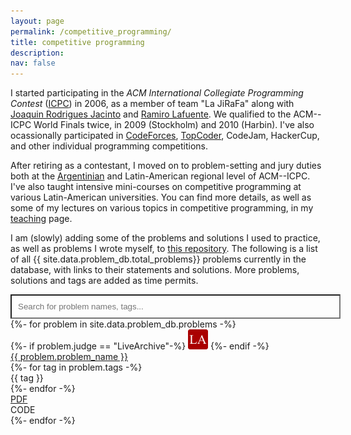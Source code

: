 ```yaml
---
layout: page
permalink: /competitive_programming/
title: competitive programming
description:
nav: false
---
```


<script>
function filterNames() {
  var textFilter = document.getElementById("textFilter");
  var filter = textFilter.value.toUpperCase();
  var problemList = document.getElementById("problemList");
  rows = problemList.getElementsByClassName("problemEntry");

  // Loop through all table rows, and hide those which don't match the search query
  for (i = 0; i < rows.length; i++) {
    problemName = rows[i].getElementsByClassName("problemData")[0];
    if (problemName) {
      txtValue = problemName.textContent || problemName.innerText;
      if (txtValue.toUpperCase().indexOf(filter) > -1) {
        rows[i].style.display = "";
      } else {
        rows[i].style.display = "none";
      }
    }
  }
}

var preCode = '<pre><code class="language-c++">';
var postCode = '</code></pre>';

String.prototype.toHtmlEntities = function() {
    return this.replace(/./gm, function(s) {
        // return "&#" + s.charCodeAt(0) + ";";
        return (s.match(/[a-z0-9\s]+/i)) ? s : "&#" + s.charCodeAt(0) + ";";
    });
};

function toggleCode(elementId, code_path) {
  var codeBlock = document.getElementById(elementId);
  var innerHTML = codeBlock.innerHTML;
  if (innerHTML == "") {
	fetch('https://api.github.com/repos/fidel-schaposnik/icpc-solutions/contents/'+code_path)
		.then(response => response.json())
		.then( data => codeBlock.innerHTML = preCode+atob(data['content']).toHtmlEntities()+postCode);
  }
  codeBlock.toggleClass('open');
}
</script>

I started participating in the _ACM International Collegiate Programming Contest_ ([ICPC](https://icpc.global/)) in 2006, as a member of team "La JiRaFa" along with [Joaquin Rodrigues Jacinto](https://sites.google.com/site/joaquinrj/home) and [Ramiro Lafuente](https://sites.google.com/view/ramlaf/home). We qualified to the ACM--ICPC World Finals twice, in 2009 (Stockholm) and 2010 (Harbin). I've also ocassionally participated in [CodeForces](https://codeforces.com/profile/fidels), [TopCoder](https://www.topcoder.com/members/fidels), CodeJam, HackerCup, and other individual programming competitions.

After retiring as a contestant, I moved on to problem-setting and jury duties both at the [Argentinian](http://torneoprogramacion.com.ar/) and Latin-American regional level of ACM--ICPC. I've also taught intensive mini-courses on competitive programming at various Latin-American universities. You can find more details, as well as some of my lectures on various topics in competitive programming, in my [teaching](/teaching/) page.

I am (slowly) adding some of the problems and solutions I used to practice, as well as problems I wrote myself, to [this repository](https://github.com/fidel-schaposnik/icpc-solutions). The following is a list of all {{ site.data.problem_db.total_problems}} problems currently in the database, with links to their statements and solutions. More problems, solutions and tags are added as time permits.

<input type="text" id="textFilter" onkeyup="filterNames()" placeholder="Search for problem names, tags..." style="width:100%;padding:10px;color:var(--global-text-color);background-color:var(--global-bg-color);">

<div id="problemList" class="problems">
  {%- for problem in site.data.problem_db.problems -%}
  <div class="problemEntry">
    <div class="row border-top">
	  <div class="col-sm-auto my-auto">
		{%- if problem.judge == "LiveArchive"-%}
		<img src="/assets/img/LiveArchive.png" alt="LiveArchive">
		{%- endif -%}
	  </div>
	  <div class="col-sm-8 my-auto">
	    <div class="row problemData">
		  <div class="col-sm-auto">
	        <a href="https://icpcarchive.ecs.baylor.edu/index.php?option=com_onlinejudge&page=show_problem&problem={{ problem.problem_id }}">{{ problem.problem_name }}</a>
		  </div>
		  {%- for tag in problem.tags -%}
		  <div class="col-sm-auto"><abbr class="badge badge-light">{{ tag }}</abbr></div>
		  {%- endfor -%}
		</div>
	  </div>
	  <div class="col-sm-1"><a href="https://github.com/fidel-schaposnik/icpc-solutions/raw/master/{{ problem.directory | uri_escape}}/{{ problem.statement | uri_escape}}" class="btn btn-sm z-depth-0" role="button">PDF</a></div>
	  <div class="col-sm-1"><a class="code btn btn-sm z-depth-0" role="button" onClick="toggleCode({{ problem.problem_id }}, '{{ problem.directory | uri_escape}}/{{ problem.code | uri_escape}}')">CODE</a></div>
    </div>
	<div class="row code">
	  <div id="{{ problem.problem_id }}" class="code hidden"></div>
	</div>
  </div>
  {%- endfor -%}
</div>